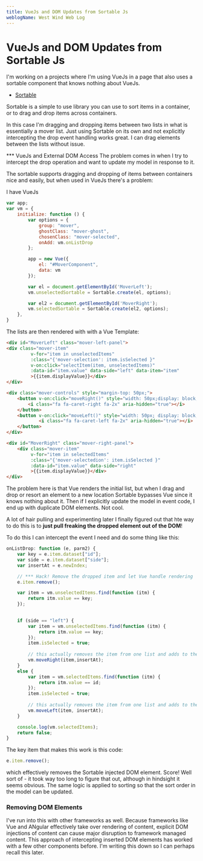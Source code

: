 ```yaml
---
title: VueJs and DOM Updates from Sortable Js
weblogName: West Wind Web Log
---
```

# VueJs and DOM Updates from Sortable Js

I'm working on a projects where I'm using VueJs in a page that also uses a sortable component that knows nothing about VueJs. 

* [Sortable](http://rubaxa.github.io/Sortable/)

Sortable is a simple to use library you can use to sort items in a container, or to drag and drop items across containers.

In this case I'm dragging and dropping items between two lists in what is essentially a mover list. Just using Sortable on its own and not explicitly intercepting the drop event handling works great. I can drag elements between the lists without issue.

*** VueJs and External DOM Access
The problem comes in when I try to intercept the drop operation and want to update my model in response to it. 

The sortable supports dragging and dropping of items between containers nice and easily, but when used in VueJs there's a problem:

I have VueJs

```js
var app;
var vm = {
    initialize: function () {
        var options = {
            group: "mover",
            ghostClass: "mover-ghost",
            chosenClass: "mover-selected",
            onAdd: vm.onListDrop                
        };

        app = new Vue({
            el: "#MoverComponent",
            data: vm
        });

        var el = document.getElementById('MoverLeft');
        vm.unselectedSortable = Sortable.create(el, options);

        var el2 = document.getElementById('MoverRight');
        vm.selectedSortable = Sortable.create(el2, options);
    },
}
```

The lists are then rendered with with a Vue Template:

```html
<div id="MoverLeft" class="mover-left-panel">            
<div class="mover-item" 
         v-for="item in unselectedItems"
         :class="{'mover-selection': item.isSelected }"
         v-on:click="selectItem(item, unselectedItems)"                     
         :data-id="item.value" data-side="left" data-item="item"
         >{{item.displayValue}}</div>
</div>

<div class="mover-controls" style="margin-top: 50px;">
    <button v-on:click="moveRight()" style="width: 50px;display: block; margin-bottom: 10px">
        <i class="fa fa-caret-right fa-2x" aria-hidden="true"></i>
    </button>
    <button v-on:click="moveLeft()" style="width: 50px; display: block; margin-bottom: 10px">
            <i class="fa fa-caret-left fa-2x" aria-hidden="true"></i>
    </button>
</div>

<div id="MoverRight" class="mover-right-panel">
    <div class="mover-item" 
         v-for="item in selectedItems"
         :class="{'mover-selectedion': item.isSelected }"                     
         :data-id="item.value" data-side="right"
         >{{item.displayValue}}</div>                
</div>
```

The problem here is that Vue renders the initial list, but when I drag and drop or resort an element to a new location Sortable bypasses Vue since it knows nothing about it. Then if I explicitly update the model in event code, I end up with duplicate DOM elements. Not cool.

A lot of hair pulling and experimenting later I finally figured out that hte way to do this is to **just pull freaking the dropped element out of the DOM**!

To do this I can intercept the event I need and do some thing like this:

```js
onListDrop: function (e, parm2) {
    var key = e.item.dataset["id"];
    var side = e.item.dataset["side"];
    var insertAt = e.newIndex;

    // *** Hack! Remove the dropped item and let Vue handle rendering
    e.item.remove();

    var item = vm.unselectedItems.find(function (itm) {
        return itm.value == key;
    });

    
    if (side == "left") {
        var item = vm.unselectedItems.find(function (itm) {
            return itm.value == key;
        });
        item.isSelected = true;                
   
        // this actually removes the item from one list and adds to the other
        vm.moveRight(item,insertAt);
    }
    else {
        var item = vm.selectedItems.find(function (itm) {
            return itm.value == id;
        });
        item.isSelected = true;
        
        // this actually removes the item from one list and adds to the other
        vm.moveLeft(item, insertAt);
    }

    console.log(vm.selectedItems);
    return false;
}
```

The key item that makes this work is this code:

```js
e.item.remove();
```

which effectively removes the Sortable injected DOM element. Score! Well sort of - it took way too long to figure that out, although in hindsight it seems obvious. The same logic is applied to sorting so that the sort order in the model can be updated.

### Removing DOM Elements
I've run into this with other frameworks as well. Because frameworks like Vue and ANgular effectively take over rendering of content, explicit DOM injections of content can cause major disruption to framework managed content. This approach of intercepting inserted DOM elements has worked with a few other components before. I'm writing this down so I can perhaps recall this later.


